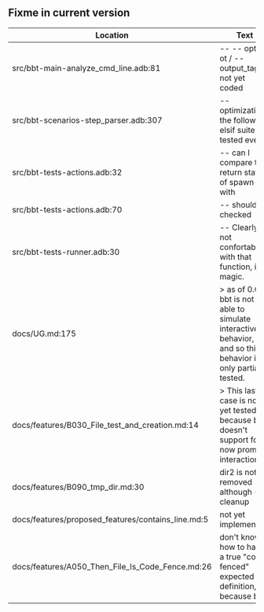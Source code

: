 Fixme in current version
------------------------

Location | Text
---------|-----
src/bbt-main-analyze_cmd_line.adb:81|         --     --  opt -ot / --output_tag not yet coded
src/bbt-scenarios-step_parser.adb:307|                     --  optimization, the following elsif suite is tested even
src/bbt-tests-actions.adb:32|   --  can I compare the return status of spawn with
src/bbt-tests-actions.adb:70|         --  should be checked
src/bbt-tests-runner.adb:30|   --  Clearly not confortable with that function, it's magic.
docs/UG.md:175|>  as of 0.0.6, bbt is not able to simulate interactive behavior, and so this behavior is only partially tested.  
docs/features/B030_File_test_and_creation.md:14|> This last case is not yet tested because bbt doesn't support for now prompt interaction. ()  
docs/features/B090_tmp_dir.md:30| dir2 is not removed although --cleanup
docs/features/proposed_features/contains_line.md:5| not yet implemented.
docs/features/A050_Then_File_Is_Code_Fence.md:26| don't know how to have a true "code fenced" expected file definition, because bbt 
